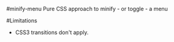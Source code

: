 #minify-menu
Pure CSS approach to minify - or toggle - a menu

#Limitations
- CSS3 transitions don't apply.